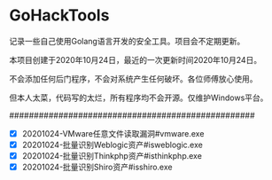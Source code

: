 # GoHackTools

记录一些自己使用Golang语言开发的安全工具。项目会不定期更新。

本项目创建于2020年10月24日，最近的一次更新时间2020年10月24日。

不会添加任何后门程序，不会对系统产生任何破坏。各位师傅放心使用。

但本人太菜，代码写的太烂，所有程序均不会开源。仅维护Windows平台。

##################################################

- [x] 20201024-VMware任意文件读取漏洞#vmware.exe
- [x] 20201024-批量识别Weblogic资产#isweblogic.exe
- [x] 20201024-批量识别Thinkphp资产#isthinkphp.exe
- [x] 20201024-批量识别Shiro资产#isshiro.exe
